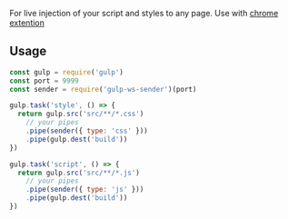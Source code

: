 For live injection of your script and styles to any page. Use with [chrome extention](https://chrome.google.com/webstore/detail/injector/fopkjckkihccjckhmikeclmkghlipbil?hl=en-GB)

## Usage
```js
const gulp = require('gulp')
const port = 9999
const sender = require('gulp-ws-sender')(port)

gulp.task('style', () => {
  return gulp.src('src/**/*.css')
    // your pipes
    .pipe(sender({ type: 'css' }))
    .pipe(gulp.dest('build'))
})

gulp.task('script', () => {
  return gulp.src('src/**/*.js')
    // your pipes
    .pipe(sender({ type: 'js' }))
    .pipe(gulp.dest('build'))
})
```
